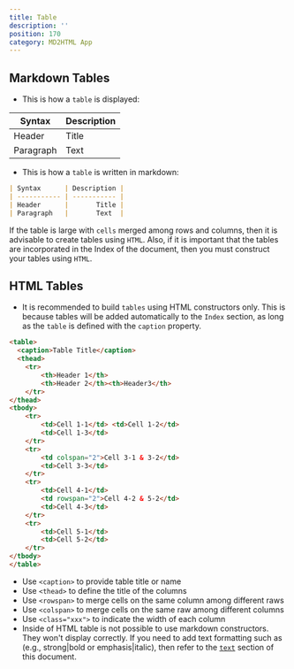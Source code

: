 ```yaml
---
title: Table
description: ''
position: 170
category: MD2HTML App
---
```


## Markdown Tables

* This is how a `table` is displayed:

| Syntax      | Description |
| ----------- | ----------- |
| Header      |       Title |
| Paragraph   | Text        |

* This is how a `table` is written in markdown:

```md
| Syntax      | Description |
| ----------- | ----------- |
| Header      |       Title |
| Paragraph   |       Text  |
```

<alert type="warning">If the table is large with `cells` merged among rows and columns, then it is advisable to create tables using `HTML`.
Also, if it is important that the tables are incorporated in the Index of the document, then you must construct your tables using `HTML`.</alert>

## HTML Tables

* It is recommended to build `tables` using HTML constructors only. This is because tables will be added automatically to the `Index` section, as long as the `table` is defined with the `caption` property.

```html
<table>
  <caption>Table Title</caption>
  <thead>
    <tr>
        <th>Header 1</th>
        <th>Header 2</th><th>Header3</th>
    </tr>
</thead>
<tbody>
    <tr>
        <td>Cell 1-1</td> <td>Cell 1-2</td> 
        <td>Cell 1-3</td>
    </tr>
    <tr>
        <td colspan="2">Cell 3-1 & 3-2</td> 
        <td>Cell 3-3</td>
    </tr>
    <tr>
        <td>Cell 4-1</td> 
        <td rowspan="2">Cell 4-2 & 5-2</td> 
        <td>Cell 4-3</td>
    </tr>
    <tr>
        <td>Cell 5-1</td> 
        <td>Cell 5-2</td>
    </tr>
</tbody>
</table>
```

* Use `<caption>` to provide table title or name
* Use `<thead>` to define the title of the columns
* Use `<rowspan>` to merge cells on the same column among different raws
* Use `<colspan>` to merge cells on the same raw among different columns
* Use `<class="xxx">` to indicate the width of each column
* Inside of HTML table is not possible to use markdown constructors. They won't display correctly. If you need to add text formatting such as (e.g., strong|bold or emphasis|italic), then refer to the [`text`](text) section of this document.